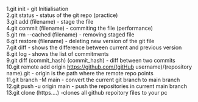 1.git init - git Initialisation<br /> 2.git status - status of the git repo
(practice)<br /> 3.git add (filename) - stage the file<br /> 4.git commit
(filename) - commiting the file (performance)<br /> 5.git rm --cached
(filename) - removing staged file<br /> 6.git restore (filename) - deleting
new version of the git file<br /> 7.git diff - shows the difference between
current and previous version<br /> 8.git log - shows the list of commitments<br />
9.git diff (commit_hash) (commit_hash) - diff between two commits<br /> 10.git
remote add origin https://github.com/(gitHub username)/(repository
name).git - origin is the path where the remote repo points<br /> 11.git
branch -M main - convert the current git branch to main branch<br /> 12.git
push -u origin main - push the repositories in current main branch<br /> 13.git clone (https....) -clones all github repoitory files to your pc
